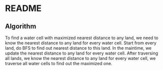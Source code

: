 # README

## Algorithm

To find a water cell with maximized nearest distance to any land, we need to know the nearest distance to any land for every water cell. Start from every land, do BFS to find out nearest distance to this land. In the maintime, we update the nearest distance to any land for every water cell. After traversing all lands, we know the nearest distance to any land for every water cell, we traverse all water cells to find out the maximized one.
